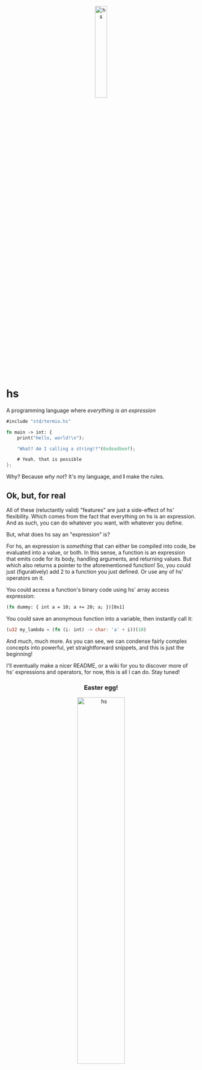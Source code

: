 <p align="center">
  <img width="25%" height="25%" src="https://user-images.githubusercontent.com/15825466/186776504-8557ab50-6487-4387-a874-16a674b85c61.png" alt="hs">
</p>

# hs
A programming language where *everything is an expression*

```rust
#include "std/termio.hs"

fn main -> int: {
    print("Hello, world!\n");

    "What? Am I calling a string!?"(0xdeadbeef);

    # Yeah, that is possible
};
```

Why? Because *why not*? It's my language, and **I** make the rules.

## Ok, but, for real
All of these (reluctantly valid) "features" are just a side-effect of hs' flexibility. Which comes from the fact that everything on hs is an expression. And as such, you can do whatever you want, with whatever you define.

But, what does hs say an "expression" is?

For hs, an expression is *something* that can either be compiled into code, be evaluated into a value, or both. In this sense, a function is an expression that emits code for its body, handling arguments, and returning values. But which also returns a pointer to the aforementioned function! So, you could just (figuratively) add 2 to a function you just defined. Or use any of hs' operators on it.

You could access a function's binary code using hs' array access expression:

```rust
(fn dummy: { int a = 10; a += 20; a; })[0x1]
```

You could save an anonymous function into a variable, then instantly call it:

```rust
(u32 my_lambda = (fn (i: int) -> char: 'a' + i))(10)
```

And much, much more. As you can see, we can condense fairly complex concepts into powerful, yet straightforward snippets, and this is just the beginning!

I'll eventually make a nicer README, or a wiki for you to discover more of hs' expressions and operators, for now, this is all I can do. Stay tuned!
<h3 align="center">Easter egg!</h3>
<p align="center">
  <img width="50%" height="50%" src="https://user-images.githubusercontent.com/15825466/186779993-7f9f7c0d-7fb4-46c3-9782-c9068263909a.png" alt="hs">
</p>

